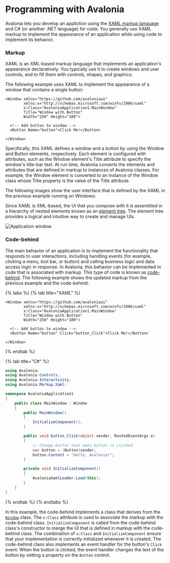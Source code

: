 # Programming with Avalonia

Avalonia lets you develop an appliction using the [XAML markup language](http://avaloniaui.net/docs/quickstart/intro-to-xaml) and C\# \(or another .NET language\) for code. You generally use XAML markup to implement the appearance of an application while using code to implement its behavior.

### Markup

XAML is an XML-based markup language that implements an application's appearance declaratively. You typically use it to create windows and user controls, and to fill them with controls, shapes, and graphics.

The following example uses XAML to implement the appearance of a window that contains a single button:

```markup
<Window xmlns="https://github.com/avaloniaui"
        xmlns:x="http://schemas.microsoft.com/winfx/2006/xaml"
        x:Class="AvaloniaApplication1.MainWindow"
        Title="Window with Button"
        Width="250" Height="100">
  
  <!-- Add button to window -->
  <Button Name="button">Click Me!</Button>

</Window>
```

Specifically, this XAML defines a window and a button by using the Window and Button elements, respectively. Each element is configured with attributes, such as the Window element's Title attribute to specify the window's title-bar text. At run time, Avalonia converts the elements and attributes that are defined in markup to instances of Avalonia classes. For example, the Window element is converted to an instance of the Window class whose Title property is the value of the Title attribute.

The following images show the user interface that is defined by the XAML in the previous example running on Windows:

Since XAML is XML-based, the UI that you compose with it is assembled in a hierarchy of nested elements known as an [element tree](http://avaloniaui.net/docs/advanced/trees). The element tree provides a logical and intuitive way to create and manage UIs.

![Application window](http://avaloniaui.net/docs/quickstart/images/click-me.png)

### Code-behind

The main behavior of an application is to implement the functionality that responds to user interactions, including handling events \(for example, clicking a menu, tool bar, or button\) and calling business logic and data access logic in response. In Avalonia, this behavior can be implemented in code that is associated with markup. This type of code is known as [code-behind](http://avaloniaui.net/docs/quickstart/codebehind). The following example shows the updated markup from the previous example and the code-behind:

{% tabs %}
{% tab title="XAML" %}
```markup
<Window xmlns="https://github.com/avaloniaui"
        xmlns:x="http://schemas.microsoft.com/winfx/2006/xaml"
        x:Class="AvaloniaApplication1.MainWindow"
        Title="Window with Button"
        Width="250" Height="100">
  
  <!-- Add button to window -->
  <Button Name="button" Click="button_Click">Click Me!</Button>

</Window>
```
{% endtab %}

{% tab title="C\#" %}
```csharp
using Avalonia;
using Avalonia.Controls;
using Avalonia.Interactivity;
using Avalonia.Markup.Xaml;

namespace AvaloniaApplication1
{
    public class MainWindow : Window
    {
        public MainWindow()
        {
            InitializeComponent();
        }

        public void button_Click(object sender, RoutedEventArgs e)
        {
            // Change button text when button is clicked.
            var button = (Button)sender;
            button.Content = "Hello, Avalonia!";
        }

        private void InitializeComponent()
        {
            AvaloniaXamlLoader.Load(this);
        }
    }
}
```
{% endtab %}
{% endtabs %}

In this example, the code-behind implements a class that derives from the [`Window`](http://avaloniaui.net/docs/quickstart/window) class. The `x:Class` attribute is used to associate the markup with the code-behind class. `InitializeComponent` is called from the code-behind class's constructor to merge the UI that is defined in markup with the code-behind class. The combination of `x:Class` and `InitializeComponent` ensure that your implementation is correctly initialized whenever it is created. The code-behind class also implements an event handler for the button's `Click` event. When the button is clicked, the event handler changes the text of the button by setting a property on the `Button` control.

